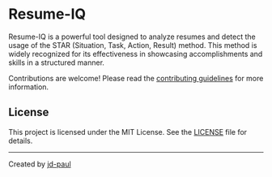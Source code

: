 # Resume-IQ

Resume-IQ is a powerful tool designed to analyze resumes and detect the usage of the STAR (Situation, Task, Action, Result) method. This method is widely recognized for its effectiveness in showcasing accomplishments and skills in a structured manner.

Contributions are welcome! Please read the [contributing guidelines](CONTRIBUTING.md) for more information.

## License

This project is licensed under the MIT License. See the [LICENSE](LICENSE) file for details.

---

Created by [jd-paul](https://github.com/jd-paul)